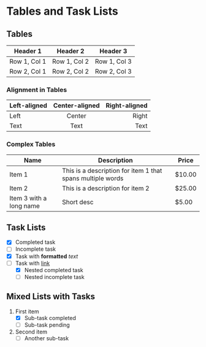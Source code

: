 # Tables and Task Lists

## Tables

| Header 1 | Header 2 | Header 3 |
|----------|----------|----------|
| Row 1, Col 1 | Row 1, Col 2 | Row 1, Col 3 |
| Row 2, Col 1 | Row 2, Col 2 | Row 2, Col 3 |

### Alignment in Tables

| Left-aligned | Center-aligned | Right-aligned |
|:-------------|:--------------:|--------------:|
| Left         | Center         | Right         |
| Text         | Text           | Text          |

### Complex Tables

| Name | Description | Price |
|------|-------------|-------|
| Item 1 | This is a description for item 1 that spans multiple words | $10.00 |
| Item 2 | This is a description for item 2 | $25.00 |
| Item 3 with a long name | Short desc | $5.00 |

## Task Lists

- [x] Completed task
- [ ] Incomplete task
- [x] Task with **formatted** _text_
- [ ] Task with [link](https://example.com)
  - [x] Nested completed task
  - [ ] Nested incomplete task

## Mixed Lists with Tasks

1. First item
   - [x] Sub-task completed
   - [ ] Sub-task pending
2. Second item
   - [ ] Another sub-task